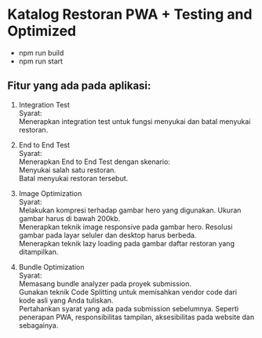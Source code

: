 # Katalog Restoran PWA + Testing and Optimized

- npm run build
- npm run start

## Fitur yang ada pada aplikasi: <br>
1. Integration Test<br>
Syarat: <br>
Menerapkan integration test untuk fungsi menyukai dan batal menyukai restoran. <br>

2. End to End Test<br>
Syarat:<br>
Menerapkan End to End Test dengan skenario:<br>
Menyukai salah satu restoran.<br>
Batal menyukai restoran tersebut.<br>

3. Image Optimization<br>
Syarat:<br>
Melakukan kompresi terhadap gambar hero yang digunakan. Ukuran gambar harus di bawah 200kb.<br>
Menerapkan teknik image responsive pada gambar hero. Resolusi gambar pada layar seluler dan desktop harus berbeda.<br>
Menerapkan teknik lazy loading pada gambar daftar restoran yang ditampilkan.<br>

4. Bundle Optimization<br>
Syarat:<br>
Memasang bundle analyzer pada proyek submission.<br>
Gunakan teknik Code Splitting untuk memisahkan vendor code dari kode asli yang Anda tuliskan.<br>
Pertahankan syarat yang ada pada submission sebelumnya. Seperti penerapan PWA, responsibilitas tampilan,  aksesibilitas pada website dan sebagainya.<br>
